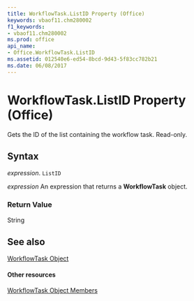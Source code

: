 ```yaml
---
title: WorkflowTask.ListID Property (Office)
keywords: vbaof11.chm280002
f1_keywords:
- vbaof11.chm280002
ms.prod: office
api_name:
- Office.WorkflowTask.ListID
ms.assetid: 012540e6-ed54-8bcd-9d43-5f83cc782b21
ms.date: 06/08/2017
---
```



# WorkflowTask.ListID Property (Office)

Gets the ID of the list containing the workflow task. Read-only.


## Syntax

 _expression_. `ListID`

 _expression_ An expression that returns a **WorkflowTask** object.


### Return Value

String


## See also


[WorkflowTask Object](workflowtask-object-office.md)
#### Other resources


[WorkflowTask Object Members](workflowtask-members-office.md)


